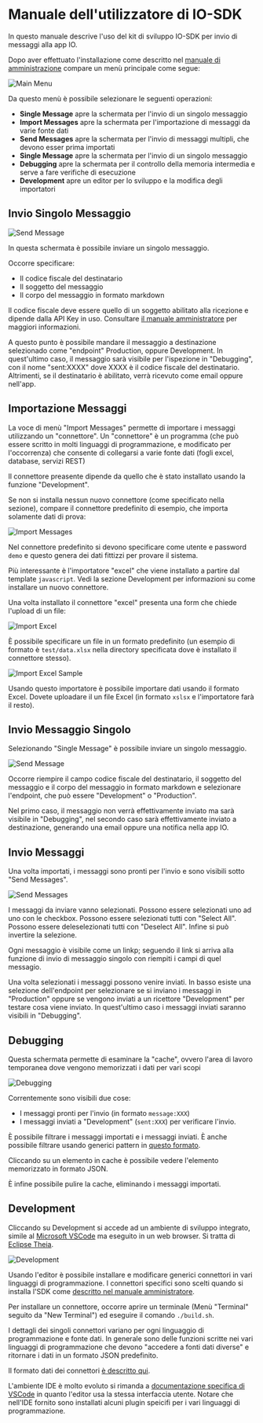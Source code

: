 # Manuale dell'utilizzatore di IO-SDK

In questo manuale descrive l'uso del kit di sviluppo IO-SDK per invio di messaggi alla app IO.

Dopo aver effettuato l'installazione come descritto nel [manuale di amministrazione](/docs/amministratore.md) compare un menù principale come segue:

![Main Menu](/docs/images/user-main-menu.png)

Da questo menù è possibile selezionare le seguenti operazioni:

- **Single Message** apre la schermata per l'invio di  un singolo messaggio
- **Import Messages** apre la schermata per l'importazione di messaggi da varie fonte dati
- **Send Messages** apre la schermata per l'invio di messaggi multipli, che devono esser prima importati
- **Single Message** apre la schermata per l'invio di un singolo messaggio
- **Debugging** apre la schermata per il controllo della memoria intermedia e serve a fare verifiche di esecuzione
- **Development** apre un editor per lo sviluppo e la modifica degli importatori

## Invio Singolo Messaggio

![Send Message](/docs/images/user-send-message.png)

In questa schermata è possibile inviare un singolo messaggio.

Occorre specificare:

- Il codice fiscale del destinatario
- Il soggetto del messaggio
- Il corpo del messaggio in formato markdown

Il codice fiscale deve essere quello di un soggetto abilitato alla ricezione e dipende dalla API Key in uso. Consultare [il manuale amministratore](amministratore.md) per maggiori informazioni.

A questo punto è possibile mandare il messaggio a destinazione selezionado come "endpoint" Production, oppure Development. In quest'ultimo caso, il messaggio sarà visibile per l'ispezione in "Debugging", con il nome "sent:XXXX" dove XXXX è il codice fiscale del destinatario. Altrimenti, se il destinatario è abilitato, verrà ricevuto come email oppure nell'app.

## Importazione Messaggi

La voce di menù "Import Messages" permette di importare i messaggi utilizzando un "connettore". Un "connettore" è un programma (che può essere scritto in molti linguaggi di programmazione, e modificato per l'occorrenza) che consente di collegarsi a varie fonte dati (fogli excel, database, servizi REST) 

Il connettore preasente dipende da quello che è stato installato usando la funzione "Development".

Se non si installa nessun nuovo connettore (come specificato nella sezione), compare il connettore predefinito di esempio, che importa solamente dati di prova:

![Import Messages](/docs/images/user-import-messages.png)

Nel connettore predefinito si devono specificare come utente e password `demo` e questo genera dei dati fittizzi per provare il sistema.

Più interessante è l'importatore "excel" che viene installato a partire dal template `javascript`. Vedi la sezione Development per informazioni su come installare un nuovo connettore.

Una volta installato il connettore "excel" presenta una form che chiede l'upload di un file:

![Import Excel](/docs/images/user-import-excel-form.png)

È possibile specificare un file in un formato predefinito (un esempio di formato è `test/data.xlsx` nella directory specificata dove è installato il connettore stesso). 

![Import Excel Sample](/docs/images/user-import-excel-sample.png)

Usando questo importatore è possibile importare dati usando il formato Excel. Dovete uploadare il un file Excel (in formato `xslsx` e l'importatore farà il resto).

## Invio Messaggio Singolo

Selezionando "Single Message" è possibile inviare un singolo messaggio.

![Send Message](/docs/images/user-send-message.png)

Occorre riempire il campo codice fiscale del destinatario, il soggetto del messaggio e il corpo del messaggio in formato markdown e selezionare l'endpoint, che può essere "Development" o "Production".

Nel primo caso, il messaggio non verrà effettivamente inviato ma sarà visibile in "Debugging", nel secondo caso sarà effettivamente inviato a destinazione, generando una email oppure una notifica nella app IO.

## Invio Messaggi

Una volta importati, i messaggi sono pronti per l'invio e sono visibili sotto "Send Messages".

![Send Messages](/docs/images/user-send-messages.png)

I messaggi da inviare vanno selezionati. Possono essere selezionati uno ad uno con le checkbox. Possono essere selezionati tutti con "Select All". Possono essere deleselezionati tutti con "Deselect All". Infine  si può invertire la selezione.

Ogni messaggio è visibile come un linkp; seguendo il link si arriva alla funzione di invio di messaggio singolo con riempiti i campi di quel messagio.

Una volta selezionati i messaggi possono venire inviati. In basso esiste una selezione dell'endpoint per selezionare se si inviano i messaggi in "Production" oppure se vengono inviati a un ricettore "Development" per testare cosa viene inviato. In quest'ultimo caso i messaggi inviati saranno visibili in "Debugging".

## Debugging

Questa schermata permette di esaminare la "cache", ovvero l'area di lavoro temporanea dove vengono memorizzati i dati per vari scopi

![Debugging](/docs/images/user-debugging.png)

Correntemente sono visibili due cose:

- I messaggi pronti per l'invio (in formato `message:XXX`) 
- I messaggi inviati a "Development" (`sent:XXX`) per verificare l'invio.

È possibile filtrare i messaggi importati e i messaggi inviati.
È anche possibile filtrare usando generici pattern in [questo formato](https://redis.io/commands/keys).

Cliccando su un elemento in cache è possibile vedere l'elemento memorizzato in formato JSON.

È infine possibile pulire la cache, eliminando i messaggi importati.

## Development

Cliccando su Development si accede ad un ambiente di sviluppo integrato, simile al [Microsoft VSCode](https://code.visualstudio.com/) ma eseguito in un web browser. Si tratta di [Eclipse Theia](https://theia-ide.org/).

![Development](/docs/images/user-development.png)

Usando l'editor è possibile installare e modificare generici connettori in vari linguaggi di programmazione. I connettori specifici sono scelti quando si installa l'SDK come [descritto nel manuale amministratore](amministratore.md).

Per installare un connettore, occorre aprire un terminale (Menù "Terminal" seguito da "New Terminal") ed eseguire il comando `./build.sh`.

I dettagli dei singoli connettori variano per ogni linguaggio di programmazione e fonte dati. In generale sono delle funzioni scritte nei vari linguaggi di programmazione che devono "accedere a fonti dati diverse" e ritornare i dati in un formato JSON predefinito. 

Il formato dati dei connettori [è descritto qui](sviluppatore.md).

L'ambiente IDE è molto evoluto  si rimanda a [documentazione specifica di VSCode](https://code.visualstudio.com/docs) in quanto l'editor usa la stessa interfaccia utente.  Notare che nell'IDE fornito sono installati alcuni plugin speicifi per i vari linguaggi di programmazione.

